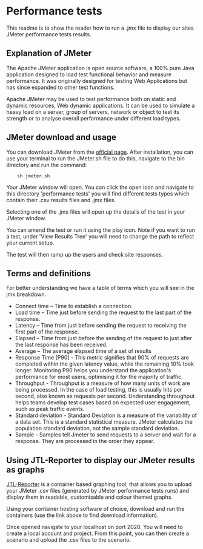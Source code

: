 # Performance tests

This readme is to show the reader how to run a .jmx file to display our sites JMeter performance tests results.

## Explanation of JMeter
The Apache JMeter application is open source software, a 100% pure Java application designed to load test functional behavior and measure performance. It was originally designed for testing Web Applications but has since expanded to other test functions.

Apache JMeter may be used to test performance both on static and dynamic resources, Web dynamic applications.
It can be used to simulate a heavy load on a server, group of servers, network or object to test its strength or to analyse overall performance under different load types.

## JMeter download and usage

You can download JMeter from the [official page](https://jmeter.apache.org/). After installation, you can use your terminal to run the JMeter.sh file to do this,  navigate to the bin directory and run the command: 

```
    sh jmeter.sh
```

Your JMeter window will open. You can click the open icon and navigate to this directory 'performance tests' you will find different tests types which contain their .csv results files and .jmx files.


Selecting one of the .jmx files will open up the details of the test in your JMeter window.

You can amend the test or run it using the play icon. Note if you want to run a test, under 'View Results Tree' you will need to change the path to reflect your current setup.

The test will then ramp up the users and check site responses.

## Terms and definitions
For better understanding we have a table of terms which you will see in the jmx breakdown.

* Connect time – Time to establish a connection.
* Load time – Time just before sending the request to the last part of the response.
* Latency – Time from just before sending the request to receiving the first part of the response.
* Elapsed – Time from just before the sending of the request to just after the last response has been received.
* Average – The average elapsed time of a set of results
* Response Time [P90] - This metric signifies that 90% of requests are completed within the given latency value, while the remaining 10% took longer. Monitoring P90 helps you understand the application's performance for most users, optimising it for the majority of traffic.
* Throughput - Throughput is a measure of how many units of work are being processed. In the case of load testing, this is usually hits per second, also known as requests per second. Understanding throughput helps teams develop test cases based on expected user engagement, such as peak traffic events.
* Standard deviation - Standard Deviation is a measure of the variability of a data set. This is a standard statistical measure. JMeter calculates the population standard deviation, not the sample standard deviation.
* Sample - Samples tell Jmeter to send requests to a server and wait for a response. They are processed in the order they appear.

## Using JTL-Reporter to display our JMeter results as graphs

[JTL-Reporter](https://github.com/ludeknovy/jtl-reporter) is a container based graphing tool, that allows you to upload your JMeter .csv files (generated by JMeter performance tests runs) and display them in readable, customisable  and colour themed graphs.

Using your container hosting software of choice, download and run the containers (use the link above to find download information).

Once opened navigate to your localhost on port 2020. You will need to create a local account and project. From this point, you can then create a scenario and upload the .csv files to the scenario.